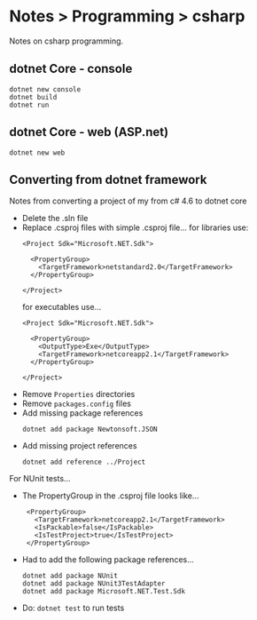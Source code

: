 # Notes > Programming > csharp

Notes on csharp  programming.

## dotnet Core - console

```
dotnet new console
dotnet build
dotnet run
```

## dotnet Core - web (ASP.net)

```
dotnet new web
```

## Converting from dotnet framework

Notes from converting a project of my from c# 4.6 to dotnet core


* Delete the .sln file
* Replace .csproj files with simple .csproj file... for libraries use:
  ```
  <Project Sdk="Microsoft.NET.Sdk">
  
    <PropertyGroup>
      <TargetFramework>netstandard2.0</TargetFramework>
    </PropertyGroup>
  
  </Project>
  ```
  for executables use...
  ```
  <Project Sdk="Microsoft.NET.Sdk">
  
    <PropertyGroup>
      <OutputType>Exe</OutputType>
      <TargetFramework>netcoreapp2.1</TargetFramework>
    </PropertyGroup>
  
  </Project>
  ```
* Remove `Properties` directories
* Remove `packages.config` files
* Add missing package references
  ```
  dotnet add package Newtonsoft.JSON
  ```
* Add missing project references
  ```
  dotnet add reference ../Project
  ```

For NUnit tests...

* The PropertyGroup in the .csproj file looks like...
  ```
   <PropertyGroup>
     <TargetFramework>netcoreapp2.1</TargetFramework>
     <IsPackable>false</IsPackable>
     <IsTestProject>true</IsTestProject>
   </PropertyGroup>
   ```
* Had to add the following package references...
  ```
  dotnet add package NUnit
  dotnet add package NUnit3TestAdapter
  dotnet add package Microsoft.NET.Test.Sdk
  ```
* Do: `dotnet test` to run tests
